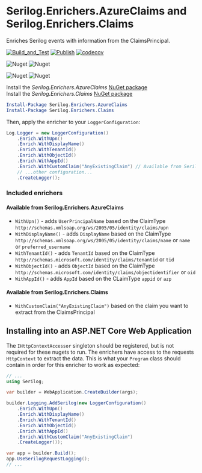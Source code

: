 # Serilog.Enrichers.AzureClaims and Serilog.Enrichers.Claims
Enriches Serilog events with information from the ClaimsPrincipal.

[![Build_and_Test](https://github.com/Intility/serilog-enrichers-azureclaims/actions/workflows/Build_and_Test.yml/badge.svg)](https://github.com/Intility/serilog-enrichers-azureclaims/actions/workflows/Build_and_Test.yml)
[![Publish](https://github.com/Intility/serilog-enrichers-azureclaims/actions/workflows/Publish.yml/badge.svg)](https://github.com/Intility/serilog-enrichers-azureclaims/actions/workflows/Publish.yml)
[![codecov](https://codecov.io/github/Intility/serilog-enrichers-azureclaims/branch/main/graph/badge.svg?token=e3ScijDl0q)](https://codecov.io/github/Intility/serilog-enrichers-azureclaims)

![Nuget](https://img.shields.io/nuget/v/Serilog.Enrichers.AzureClaims?label=Serilog.Enrichers.AzureClaims)
![Nuget](https://img.shields.io/nuget/dt/Serilog.Enrichers.AzureClaims?logo=nuget&label=Downloads)

![Nuget](https://img.shields.io/nuget/v/Serilog.Enrichers.Claims?label=Serilog.Enrichers.Claims)
![Nuget](https://img.shields.io/nuget/dt/Serilog.Enrichers.Claims?logo=nuget&label=Downloads)

Install the _Serilog.Enrichers.AzureClaims_ [NuGet package](https://www.nuget.org/packages/Serilog.Enrichers.AzureClaims/)  
Install the _Serilog.Enrichers.Claims_ [NuGet package](https://www.nuget.org/packages/Serilog.Enrichers.Claims/)

```powershell
Install-Package Serilog.Enrichers.AzureClaims
Install-Package Serilog.Enrichers.Claims
```

Then, apply the enricher to your `LoggerConfiguration`:

```csharp
Log.Logger = new LoggerConfiguration()
    .Enrich.WithUpn()
    .Enrich.WithDisplayName()
    .Enrich.WithTenantId()
    .Enrich.WithObjectId()
    .Enrich.WithAppId()
    .Enrich.WithCustomClaim("AnyExistingClaim") // Available from Serilog.Enrichers.Claims
    // ...other configuration...
    .CreateLogger();
```


### Included enrichers

#### Available from Serilog.Enrichers.AzureClaims

 * `WithUpn()` - adds `UserPrincipalName` based on the ClaimType `http://schemas.xmlsoap.org/ws/2005/05/identity/claims/upn`
 * `WithDisplayName()` - adds `DisplayName` based on the ClaimType `http://schemas.xmlsoap.org/ws/2005/05/identity/claims/name` or `name` or `preferred_username`
 * `WithTenantId()` - adds `TenantId` based on the ClaimType `http://schemas.microsoft.com/identity/claims/tenantid` or `tid` 
 * `WithObjectId()` - adds `ObjectId` based on the ClaimType `http://schemas.microsoft.com/identity/claims/objectidentifier` or `oid`
 * `WithAppId()` - adds `AppId` based on the CLaimType `appid` or `azp` 

#### Available from Serilog.Enrichers.Claims

 * `WithCustomClaim("AnyExistingClaim")` based on the claim you want to extract from the ClaimsPrincipal

## Installing into an ASP.NET Core Web Application
The `IHttpContextAccessor` singleton should be registered, but is not required for these nugets to run. The enrichers have access to the requests `HttpContext` to extract the data.
This is what your `Program` class should contain in order for this enricher to work as expected:

```cs
// ...
using Serilog;

var builder = WebApplication.CreateBuilder(args);

builder.Logging.AddSerilog(new LoggerConfiguration()
    .Enrich.WithUpn()
    .Enrich.WithDisplayName()
    .Enrich.WithTenantId()
    .Enrich.WithObjectId()
    .Enrich.WithAppId()
    .Enrich.WithCustomClaim("AnyExistingClaim")
    .CreateLogger());

var app = builder.Build();
app.UseSerilogRequestLogging();
// ...

```
